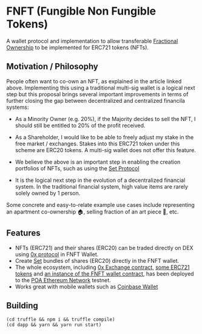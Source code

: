 # FNFT (Fungible Non Fungible Tokens)

A wallet protocol and implementation to allow transferable [Fractional Ownership](https://en.wikipedia.org/wiki/Fractional_ownership) to be implemented for ERC721 tokens (NFTs).

## Motivation / Philosophy

People often want to co-own an NFT, as explained in the article linked above. Implementing this using a traditional multi-sig wallet is a logical next step but this proposal brings several important improvements in terms of further closing the gap between decentralized and centralized financila systems:

- As a Minority Owner (e.g. 20%), if the Majority decides to sell the NFT, I should still be entitled to 20% of the profit received.

- As a Shareholder, I would like to be able to freely adjust my stake in the free market / exchanges. Stakes into this ERC721 token under this scheme are ERC20 tokens. A multi-sig wallet does not offer this feature.

- We believe the above is an important step in enabling the creation portfolios of NFTs, such as using the [Set Protocol](https://setprotocol.com/)

- It is the logical next step in the evolution of a decentralized financial system. In the traditional financial system, high value items are rarely solely owned by 1 person.

Some concrete and easy-to-relate example use cases include representing an apartment co-ownership 🏠, selling fraction of an art piece 🎨, etc.

## Features

- NFTs (ERC721) and their shares (ERC20) can be traded directly on DEX using [0x protocol](https://0xproject.com/) in FNFT Wallet.
- Create [Set](https://wallet.coinbase.com/) bundles of shares (ERC20) directly in the FNFT wallet.
- The whole ecosystem, including [0x Exchange contract](https://sokol.poaexplorer.com/txid/search/0x5b1986bd6a77fa04d9b964f778e9633639402520a048accabc247eeb67c3d441), [some ERC721 tokens](https://sokol.poaexplorer.com/txid/search/0xc5f156922c3179bf03d45cdddcc2c79a3ef1894bf15dacfd9218f5dde900ebab) and [an instance of the FNFT wallet contract](https://sokol.poaexplorer.com/txid/search/0xc5f156922c3179bf03d45cdddcc2c79a3ef1894bf15dacfd9218f5dde900ebab), has been deployed to the [POA Ethereum Network](https://poa.network/) testnet.
- Works great with mobile wallets such as [Coinbase Wallet](https://wallet.coinbase.com/)

## Building

```
(cd truffle && npm i && truffle compile)
(cd dapp && yarn && yarn run start)
```
